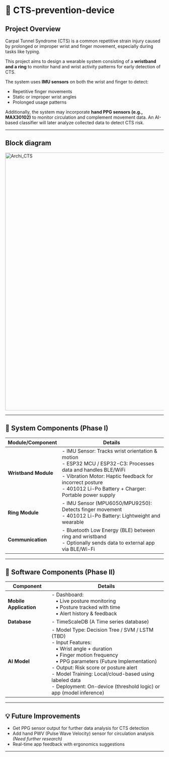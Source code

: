 # 📎 CTS-prevention-device

## Project Overview

Carpal Tunnel Syndrome (CTS) is a common repetitive strain injury caused by prolonged or improper wrist and finger movement, especially during tasks like typing.

This project aims to design a wearable system consisting of a **wristband and a ring** to monitor hand and wrist activity patterns for early detection of CTS.  

The system uses **IMU sensors** on both the wrist and finger to detect:  

- Repetitive finger movements  
- Static or improper wrist angles  
- Prolonged usage patterns  

Additionally, the system may incorporate **hand PPG sensors (e.g., MAX30102)** to monitor circulation and complement movement data. An AI-based classifier will later analyze collected data to detect CTS risk.

---

## Block diagram

<img width="1930" height="820" alt="Archi_CTS" src="https://github.com/user-attachments/assets/e1172107-2ac0-4548-b6df-67cd9aa3bca0" />


---

## 🧩 System Components (Phase I)

| Module/Component        | Details                                                                                       |
|------------------------|-----------------------------------------------------------------------------------------------|
| **Wristband Module**   | - IMU Sensor: Tracks wrist orientation & motion<br>- ESP32 MCU / ESP32-C3: Processes data and handles BLE/WiFi<br>- Vibration Motor: Haptic feedback for incorrect posture<br>- 401012 Li-Po Battery + Charger: Portable power supply |
| **Ring Module**        | - IMU Sensor (MPU6050/MPU9250): Detects finger movement<br>- 401012 Li-Po Battery: Lightweight and wearable |
| **Communication**      | - Bluetooth Low Energy (BLE) between ring and wristband<br>- Optionally sends data to external app via BLE/Wi-Fi |

---

## 🧩 Software Components (Phase II)

| Component        | Details                                                                                       |
|------------------------|-----------------------------------------------------------------------------------------|
| **Mobile Application**  | - Dashboard:<br> &nbsp;&nbsp; • Live posture monitoring<br> &nbsp;&nbsp; • Posture tracked with time<br> &nbsp;&nbsp; • Alert history & feedback |
| **Database**   | - TimeScaleDB (A Time series database) |
| **AI Model** | - Model Type: Decision Tree / SVM / LSTM (TBD)<br>- Input Features:<br> &nbsp;&nbsp; • Wrist angle + duration<br> &nbsp;&nbsp; • Finger motion frequency<br> &nbsp;&nbsp; • PPG parameters (Future Implementation)<br>- Output: Risk score or posture alert<br>- Model Training: Local/cloud-based using labeled data<br>- Deployment: On-device (threshold logic) or app (model inference) |


---


## 💡 Future Improvements
- Get PPG sensor output for further data analysis for CTS detection
- Add hand PWV (Pulse Wave Velocity) sensor for circulation analysis *(Need further research)*
- Real-time app feedback with ergonomics suggestions

---
